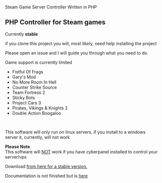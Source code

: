 Steam Game Server Controller
Written in PHP
<p><h2>PHP Controller for Steam games</h2>Currently <b>stable</b></p>
<p>if you clone this project you will, most likely, need help installing the project</p>
<p>Please open an issue and I will guide you through what you need to do.</p>
<p>Game support is currently limited</p>
<ul>
<li>Fistful Of Frags</li>
<li>Gary's Mod</li>
<li>No More Room In Hell</li>
<li>Counter Strike Source</li>
<li>Team Fortress 2</li>
<li>Sticky Bots</li>
<li>Project Cars 3</li>
<li>Pirates, Vikings & Knights 2</li>
<li>Double Action Boogaloo</li>
</ul>
<br>
<p>This software will only run on linux servers, if you install to a windows server it, currently, will not work<br>
</p>
<p><b>Please Note</b><br>This software will <ins>NOT</ins> work if you have cyberpanel installed to control your server/vps</p> 
<p>Download <a href="https://github.com/NoIdeer/PHPgsm/archive/refs/heads/master.zip">from here for a stable version.</a></p>
<p>Documentation is not finished but is <a href="https://code.noideersoftware.co.uk/forum-18.html">here</a></p>
